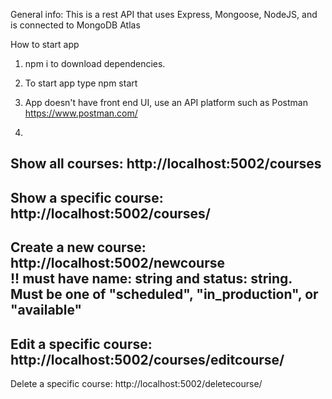 General info: This is a rest API that uses Express, Mongoose, NodeJS, and is connected to MongoDB Atlas

How to start app
1. npm i to download dependencies.

2. To start app type npm start

3. App doesn't have front end UI, use an API platform such as Postman https://www.postman.com/

4. 
Show all courses: http://localhost:5002/courses
----
Show a specific course: http://localhost:5002/courses/<id>
----
Create a new course: http://localhost:5002/newcourse     
!! must have name: string and status: string. Must be one of "scheduled", "in_production", or "available"
----
Edit a specific course: http://localhost:5002/courses/editcourse/<id>
----
Delete a specific course: http://localhost:5002/deletecourse/<id>